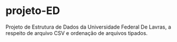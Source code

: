 # projeto-ED
Projeto de Estrutura de Dados da Universidade Federal De Lavras, a respeito de arquivo CSV e ordenação de arquivos tipados.
